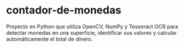 # contador-de-monedas
Proyecto en Python que utiliza OpenCV, NumPy y Tesseract OCR para detectar monedas en una superficie, identificar sus valores y calcular automáticamente el total de dinero.
